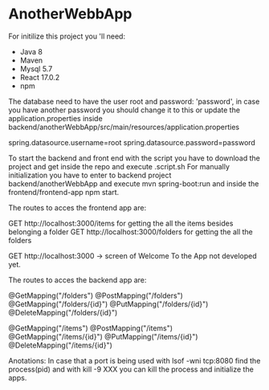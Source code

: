 # AnotherWebbApp

For initilize this project you 'll need:

- Java 8
- Maven
- Mysql 5.7
- React 17.0.2
- npm

The database need to have the user root and password: 'password', in case you have another password you should change it to this or update the application.properties inside backend/anotherWebbApp/src/main/resources/application.properties

spring.datasource.username=root
spring.datasource.password=password

To start the backend and front end with the script you have to download the project and get inside the repo and execute .script.sh
For manually initialization you have to enter to backend project backend/anotherWebbApp and execute mvn spring-boot:run and inside the frontend/frontend-app npm start.


The routes to acces the frontend app are:

GET http://localhost:3000/items for getting the all the items besides belonging a folder
GET http://localhost:3000/folders for getting the all the folders

GET http://localhost:3000  -> screen of Welcome To the App not developed yet.


The routes to acces the backend app are:

  @GetMapping("/folders")
  @PostMapping("/folders")
  @GetMapping("/folders/{id}")
  @PutMapping("/folders/{id}")
  @DeleteMapping("/folders/{id}")

  @GetMapping("/items")
  @PostMapping("/items")
  @GetMapping("/items/{id}")
  @PutMapping("/items/{id}")
  @DeleteMapping("/items/{id}")


  Anotations: In case that a port is being used with lsof -wni tcp:8080 find the process(pid) and with kill -9 XXX  you can kill the process and initialize the apps.